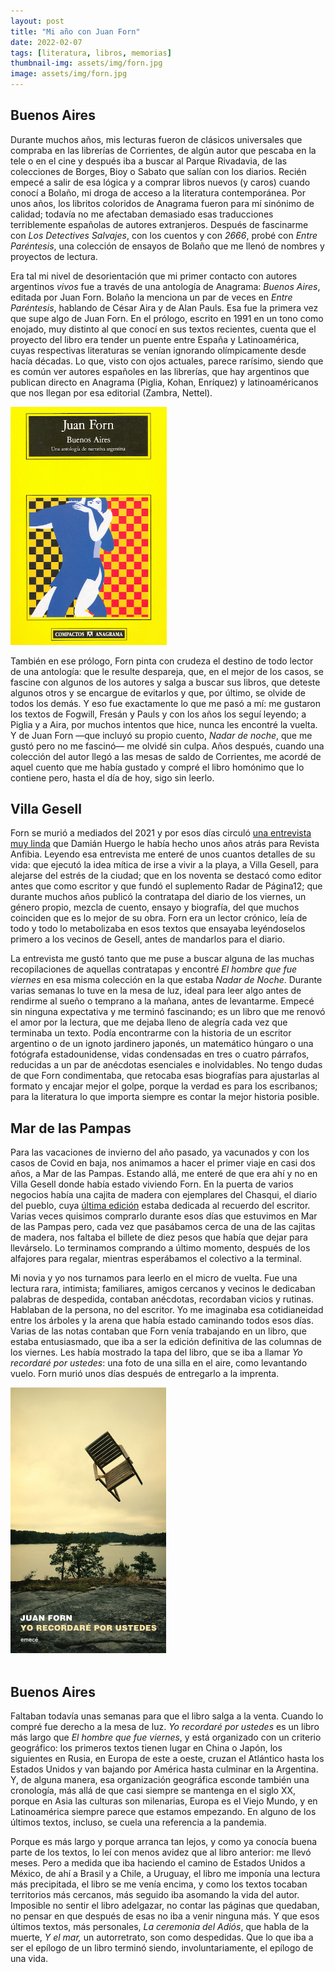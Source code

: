 ```yaml
---
layout: post
title: "Mi año con Juan Forn"
date: 2022-02-07
tags: [literatura, libros, memorias]
thumbnail-img: assets/img/forn.jpg
image: assets/img/forn.jpg
---
```



## Buenos Aires

Durante muchos años, mis lecturas fueron de clásicos universales que compraba en las librerías de Corrientes, de algún autor que pescaba en la tele o en el cine y después iba a buscar al Parque Rivadavia, de las colecciones de Borges, Bioy o Sabato que salían con los diarios. Recién empecé a salir de esa lógica y a comprar libros nuevos (y caros) cuando conocí a Bolaño, mi droga de acceso a la literatura contemporánea. Por unos años, los libritos coloridos de Anagrama fueron para mí sinónimo de calidad; todavía no me afectaban demasiado esas traducciones terriblemente españolas de autores extranjeros. Después de fascinarme con *Los Detectives Salvajes*, con los cuentos y con *2666*, probé con *Entre Paréntesis*, una colección de ensayos de Bolaño que me llenó de nombres y proyectos de lectura.

Era tal mi nivel de desorientación que mi primer contacto con autores argentinos *vivos* fue a través de una antología de Anagrama: *Buenos Aires*, editada por Juan Forn. Bolaño la menciona un par de veces en *Entre Paréntesis*, hablando de César Aira y de Alan Pauls. Esa fue la primera vez que supe algo de Juan Forn. En el prólogo, escrito en 1991 en un tono como enojado, muy distinto al que conocí en sus textos recientes, cuenta que el proyecto del libro era tender un puente entre España y Latinoamérica, cuyas respectivas literaturas se venían ignorando olímpicamente desde hacía décadas. Lo que, visto con ojos actuales, parece rarísimo, siendo que es común ver autores españoles en las librerías, que hay  argentinos que publican directo en Anagrama (Piglia, Kohan, Enríquez) y  latinoaméricanos que nos llegan por esa editorial (Zambra, Nettel).

<div class="text-center">
 <img src="../assets/img/anagrama.jpg" width="250px">
</div>

También en ese prólogo, Forn pinta con crudeza el destino de todo lector de una antología: que le resulte despareja, que, en el mejor de los casos, se fascine con algunos de los autores y salga a buscar sus libros, que deteste algunos otros y se encargue de evitarlos y que, por último, se olvide de todos los demás. Y eso fue exactamente lo que me pasó a mí: me gustaron los textos de Fogwill, Fresán y Pauls y con los años los seguí leyendo; a Piglia y a Aira, por muchos intentos que hice, nunca les encontré la vuelta. Y de Juan Forn &#x2014;que incluyó su propio cuento, *Nadar de noche*, que me gustó pero no me fascinó&#x2014; me olvidé sin culpa. Años después, cuando una colección del autor llegó a las mesas de saldo de Corrientes, me acordé de aquel cuento que me había gustado y compré el libro homónimo que lo contiene pero, hasta el día de hoy, sigo sin leerlo.


## Villa Gesell

Forn se murió a mediados del 2021 y por esos días circuló [una entrevista muy linda](http://revistaanfibia.com/cronica/los-viernes-forn/) que Damián Huergo le había hecho unos años atrás para Revista Anfibia. Leyendo esa entrevista me enteré de unos cuantos detalles de su vida: que ejecutó la idea mítica de irse a vivir a la playa, a Villa Gesell, para alejarse del estrés de la ciudad; que en los noventa se destacó como editor antes que como escritor y que fundó el suplemento Radar de Página12; que durante muchos años publicó la contratapa del diario de los viernes, un género propio, mezcla de cuento, ensayo y biografía, del que muchos coinciden que es lo mejor de su obra. Forn era un lector crónico, leía de todo y todo lo metabolizaba en esos textos que ensayaba leyéndoselos primero a los vecinos de Gesell, antes de mandarlos para el diario.

La entrevista me gustó tanto que me puse a buscar alguna de las muchas recopilaciones de aquellas contratapas y encontré *El hombre que fue viernes* en esa misma colección en la que estaba *Nadar de Noche*. Durante varias semanas lo tuve en la mesa de luz, ideal para leer algo antes de rendirme al sueño o temprano a la mañana, antes de levantarme. Empecé sin ninguna expectativa y me terminó fascinando; es un libro que me renovó el amor por la lectura, que me dejaba lleno de alegría cada vez que terminaba un texto.
Podía encontrarme con la historia de un escritor argentino o de un ignoto jardinero japonés, un matemático húngaro o una fotógrafa estadounidense, vidas condensadas en tres o cuatro párrafos, reducidas a un par de anécdotas esenciales e inolvidables. No tengo dudas de que Forn condimentaba, que retocaba esas biografías para ajustarlas al formato y encajar mejor el golpe, porque la verdad es para los escribanos; para la literatura lo que importa siempre es contar la mejor historia posible.


## Mar de las Pampas

Para las vacaciones de invierno del año pasado, ya vacunados y con los casos de Covid en baja, nos animamos a hacer el primer viaje en casi dos años, a Mar de las Pampas. Estando allá, me enteré de que era ahí y no en Villa Gesell donde había estado viviendo Forn. En la puerta de varios negocios había una cajita de madera con ejemplares del Chasqui, el diario del pueblo, cuya [última edición](https://www.elchasquidemardelaspampas.com.ar/_files/ugd/ede84d_f7b156830fef49b09b9398ad8e88d600.pdf) estaba dedicada al recuerdo del escritor. Varias veces quisimos comprarlo durante esos días que estuvimos en Mar de las Pampas pero, cada vez que pasábamos cerca de una de las cajitas de madera, nos faltaba el billete de diez pesos que había que dejar para llevárselo. Lo terminamos comprando a último momento, después de los alfajores para regalar, mientras esperábamos el colectivo a la terminal.

Mi novia y yo nos turnamos para leerlo en el micro de vuelta. Fue una lectura rara, intimista; familiares, amigos cercanos y vecinos le dedicaban palabras de despedida, contaban anécdotas, recordaban vicios y rutinas. Hablaban de la persona, no del escritor. Yo me imaginaba esa cotidianeidad entre los árboles y la arena que había estado caminando todos esos días. Varias de las notas contaban que Forn venía trabajando en un libro, que estaba entusiasmado, que iba a ser la edición definitiva de las columnas de los viernes. Les había mostrado la tapa del libro, que se iba a llamar *Yo recordaré por ustedes*: una foto de una silla en el aire, como levantando vuelo. Forn  murió unos días después de entregarlo a la imprenta.

<div class="text-center">
 <img src="../assets/img/forn.jpg">
</div>
<br/>


## Buenos Aires

Faltaban todavía unas semanas para que el libro salga a la venta. Cuando lo compré fue derecho a la mesa de luz. *Yo recordaré por ustedes* es un libro más largo que *El hombre que fue viernes*, y está organizado con un criterio geográfico: los primeros textos tienen lugar en China o Japón, los siguientes en Rusia, en Europa de este a oeste, cruzan el Atlántico hasta los Estados Unidos y van bajando por América hasta culminar en la Argentina. Y, de alguna manera, esa organización geográfica esconde también una cronología, más allá de que casi siempre se mantenga en el siglo XX, porque en Asia las culturas son milenarias, Europa es el Viejo Mundo, y en Latinoamérica siempre parece que estamos empezando. En alguno de los últimos textos, incluso, se cuela una referencia a la pandemia.

Porque es más largo y porque arranca tan lejos, y como ya conocía buena parte de los textos, lo leí con menos avidez que al libro anterior: me llevó meses. Pero a medida que iba haciendo el camino de Estados Unidos a México, de ahí a Brasil y a Chile, a Uruguay, el libro me imponía una lectura más precipitada, el libro se me venía encima, y como los textos tocaban territorios más cercanos, más seguido iba asomando la vida del autor. Imposible no sentir el libro adelgazar, no contar las páginas que quedaban, no pensar en que después de esas no iba a venir ninguna más. Y que esos últimos textos, más personales, *La ceremonia del Adiós*, que habla de la muerte, *Y el mar,* un autorretrato, son como despedidas. Que lo que iba a ser el epílogo de un libro terminó siendo, involuntariamente, el epílogo de una vida.

